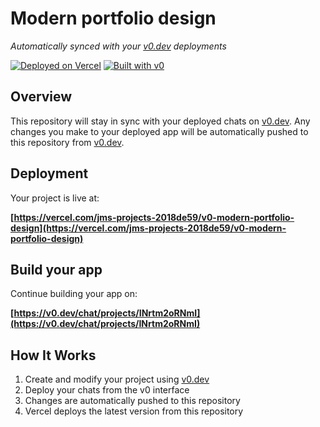 # Modern portfolio design

*Automatically synced with your [v0.dev](https://v0.dev) deployments*

[![Deployed on Vercel](https://img.shields.io/badge/Deployed%20on-Vercel-black?style=for-the-badge&logo=vercel)](https://vercel.com/jms-projects-2018de59/v0-modern-portfolio-design)
[![Built with v0](https://img.shields.io/badge/Built%20with-v0.dev-black?style=for-the-badge)](https://v0.dev/chat/projects/INrtm2oRNmI)

## Overview

This repository will stay in sync with your deployed chats on [v0.dev](https://v0.dev).
Any changes you make to your deployed app will be automatically pushed to this repository from [v0.dev](https://v0.dev).

## Deployment

Your project is live at:

**[https://vercel.com/jms-projects-2018de59/v0-modern-portfolio-design](https://vercel.com/jms-projects-2018de59/v0-modern-portfolio-design)**

## Build your app

Continue building your app on:

**[https://v0.dev/chat/projects/INrtm2oRNmI](https://v0.dev/chat/projects/INrtm2oRNmI)**

## How It Works

1. Create and modify your project using [v0.dev](https://v0.dev)
2. Deploy your chats from the v0 interface
3. Changes are automatically pushed to this repository
4. Vercel deploys the latest version from this repository

